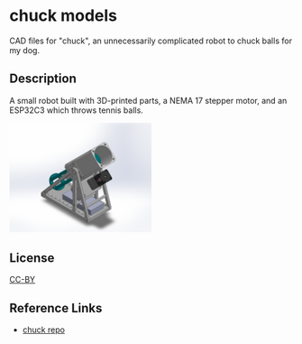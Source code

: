 # chuck models

CAD files for "chuck", an unnecessarily complicated robot to chuck balls for my dog.

## Description
A small robot built with 3D-printed parts, a NEMA 17 stepper motor, and an ESP32C3 which throws tennis balls.

<img src="images/chuck assembly.PNG" width=50%>

## License
[CC-BY](https://creativecommons.org/licenses/by-sa/4.0/)

## Reference Links
 - [chuck repo](https://github.com/scottdalgliesh/chuck)
